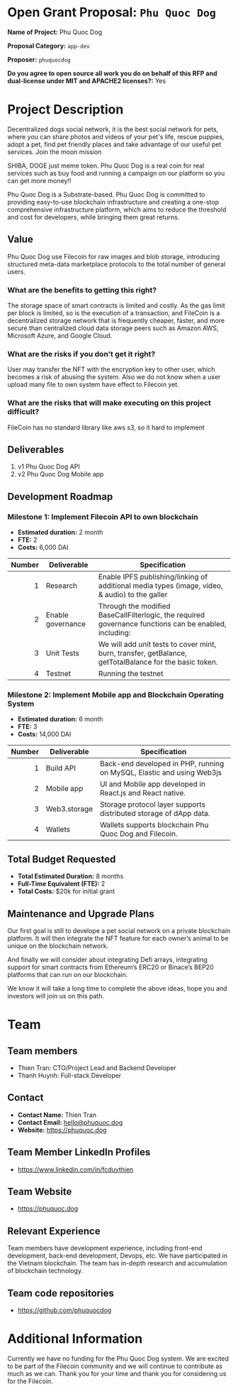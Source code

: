 # Open Grant Proposal: `Phu Quoc Dog`

**Name of Project:** Phu Quoc Dog

**Proposal Category:** `app-dev`

**Proposer:** `phuquocdog`

**Do you agree to open source all work you do on behalf of this RFP and dual-license under MIT and APACHE2 licenses?:** Yes

# Project Description

Decentralized dogs social network, it is the best social network for pets, where you can share photos and videos of your pet's life, rescue puppies, adopt a pet, find pet friendly places and take advantage of our useful pet services. Join the moon mission

SHIBA, DOGE just meme token. Phu Quoc Dog is a real coin for real services such as buy food and running a campaign on our platform so you can get more money!!

Phu Quoc Dog is a Substrate-based. Phu Quoc Dog is committed to providing easy-to-use blockchain infrastructure and creating a one-stop comprehensive infrastructure platform, which aims to reduce the threshold and cost for developers, while bringing them great returns.


## Value
Phu Quoc Dog use Filecoin for raw images and blob storage, introducing structured meta-data marketplace protocols to the total number of general users.

### What are the benefits to getting this right?
The storage space of smart contracts is limited and costly. As the gas limit per block is limited, so is the execution of a transaction, and FileCoin is a decentralized storage network that is frequently cheaper, faster, and more secure than centralized cloud data storage peers such as Amazon AWS, Microsoft Azure, and Google Cloud.

### What are the risks if you don't get it right?

User may transfer the NFT with the encryption key to other user, which becomes a risk of abusing the system. Also we do not know when a user upload many file to 
own system have effect to Filecoin yet.

### What are the risks that will make executing on this project difficult?

FileCoin has no standard library like aws s3, so it hard to implement 

## Deliverables

1. v1 Phu Quoc Dog API
2. v2 Phu Quoc Dog Mobile app

## Development Roadmap


### Milestone 1: Implement Filecoin API to own blockchain

* **Estimated duration:** 2 month
* **FTE:**  2
* **Costs:** 6,000 DAI

| Number | Deliverable | Specification |
| -----: | ----------- | ------------- |
| 1 | Research  | Enable IPFS publishing/linking of additional media types (image, video, & audio) to the galler |
| 2 | Enable governance | Through the modified BaseCallFilterlogic, the required governance functions can be enabled, including:|
| 3 | Unit Tests | We will add unit tests to cover mint, burn, transfer, getBalance, getTotalBalance for the basic token. |
| 4 | Testnet | Running the testnet |

### Milestone 2: Implement Mobile app and Blockchain Operating System

* **Estimated duration:** 6 month
* **FTE:**  3
* **Costs:** 14,000 DAI

| Number | Deliverable | Specification |
| -----: | ----------- | ------------- |
| 1 | Build API |  Back-end developed in PHP, running on MySQL, Elastic and using Web3js|
| 2 | Mobile app | UI and Mobile app developed in React.js and React native.|
| 3 | Web3.storage | Storage protocol layer supports distributed storage of dApp data. |
| 4 | Wallets | Wallets supports blockchain Phu Quoc Dog and Filecoin. |

## Total Budget Requested

* **Total Estimated Duration:** 8 months
* **Full-Time Equivalent (FTE):**  2
* **Total Costs:** $20k for initial grant

## Maintenance and Upgrade Plans

Our first goal is still to develope a pet social network on a private blockchain platform. It will then integrate the NFT feature for each owner’s animal to be unique on the blockchain network.

And finally we will consider about integrating Defi arrays, integrating support for smart contracts from Ethereum’s ERC20 or Binace’s BEP20 platforms that can run on our blockchain.

We know it will take a long time to complete the above ideas, hope you and investors will join us on this path. 

# Team

## Team members

* Thien Tran: CTO/Project Lead and Backend Developer
* Thanh Huynh: Full-stack Developer

## Contact

* **Contact Name:** Thien Tran
* **Contact Email:** hello@phuquoc.dog
* **Website:** https://phuquoc.dog

## Team Member LinkedIn Profiles

* https://www.linkedin.com/in/fcduythien


## Team Website

* https://phuquoc.dog

## Relevant Experience

Team members have  development experience, including front-end development, back-end development, Devops, etc. We have participated in the Vietnam blockchain. The team has in-depth research and accumulation of blockchain technology.

## Team code repositories

* https://github.com/phuquocdog

# Additional Information

Currently we have no funding for the Phu Quoc Dog system. We are excited to be part of the Filecoin community and we will continue to contribute as much as we can. Thank you for your time and thank you for considering us for the Filecoin.
